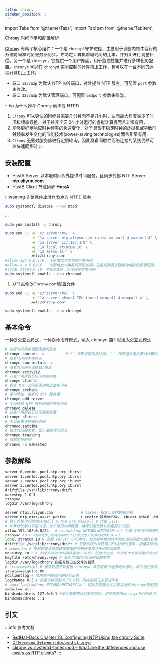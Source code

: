 ```yaml
---
title: chrony
sidebar_position: 3
---
```

import Tabs from '@theme/Tabs';
import TabItem from '@theme/TabItem';

Chrony 时间同步和配置解析

[Chrony](https://chrony.tuxfamily.org) 有两个核心组件：一个是 `chronyd` 守护进程，主要用于调整内核中运行的系统时间和时间服务器同步。它确定计算机增减时间的比率，并对此进行调整补偿。另一个是 `chronyc`，它提供一个用户界面，用于监控性能并进行多样化的配置。`chronyc` 可以在 `chronyd` 实例控制的计算机上工作，也可以在一台不同的远程计算机上工作。

- 端口 `123/udp` 为默认 NTP 监听端口，对外提供 NTP 服务，可配置 `port` 参数来修改。
- 端口 `323/udp` 为默认管理端口。可配置 `cmdport` 参数来修改。

:::tip 为什么推荐 Chrony 而不是 NTPD
1. `Chrony` 可以更快的同步只需要几分钟而不是几小时，从而最大程度减少了时间和频率误差，对于并非全天 24 小时运行的虚拟计算机而言非常有用，
2. 能够更好地响应时钟频率的快速变化，对于具备不稳定时钟的虚拟机或导致时钟频率发生变化的节能技术(power-saving technologies)而言非常有用，
3. `Chrony` 无需对服务器进行定期轮询，因此具备间歇性网络连接的系统仍然可以快速同步时
:::

## 安装配置

- HostA Server 以本地时间对外提供时间服务，且同步外部 NTP Server: **ntp.aliyun.com**
- HostB Client 节点同步 **HostA**

:::warning
先确保停止所有节点的 NTPD 服务
```bash
sudo systemctl disable --now ntpd
```
:::

```bash title="HostA Server 节点"
sudo yum install -y chrony

sudo sed -i -e 's/^server/#&/' \
            -e '1a server ntp.aliyun.com iburst minpoll 4 maxpoll 4' \
            -e '1a server 127.127.1.0' \
            -e '1a local stratum 10' \
            -e '1a allow all' \
            /etc/chrony.conf
#allow 127.0.0.1/8   #新增允许本地客户端访问
#allow x.x.0.0/16    #新增允许集群网网段访问，这里按照要求替换为集群的管理网段。
#local stratum 10  #取消注释，允许同步本地时间
sudo systemctl enable --now chronyd
```

1.  从节点修改Chrony.conf配置文件
```bash title="HostB Client 节点"
sudo sed -i -e 's/^server/#&/' \
            -e '1a server <HostA IP> iburst minpoll 4 maxpoll 4' \
            /etc/chrony.conf

sudo systemctl enable --now chronyd
```


## 基本命令

一种是交互式模式，一种是命令行模式。输入 chronyc 回车就进入交互式模式

```bash
# 查看时间同步源服务器的信息
chronyc sources -v          #`*` 代表当前同步的源，`-` 代表通过组合算法计算后排除的源。
# 查看时间同步源状态
chronyc sourcestats -v
# 查看时间同步源在线/离线
chronyc activity
# 在客户端报告已访问到服务器
chronyc clients 
# 检查 NTP 访问是否对特定主机可用
chronyc accheck
# 手动添加一台新的 NTP 服务器
chronyc add server
# 手动移除 NTP 服务器或对等服务器
chronyc delete
# 在客户端报告已访问到服务器
chronyc clients
# 手动设置守护进程时间
chronyc settime
# 校准时间服务器，显示系统时间信息
chronyc tracking
# 强制同步时间
chronyc -a makestep
```

## 参数解释
<Tabs>
<TabItem value="默认配置">

```bash title='cat /etc/chrony.conf  |grep -v -E "^#|^$"'
server 0.centos.pool.ntp.org iburst
server 1.centos.pool.ntp.org iburst
server 2.centos.pool.ntp.org iburst
server 3.centos.pool.ntp.org iburst
driftfile /var/lib/chrony/drift
makestep 1.0 3
rtcsync
logdir /var/log/chrony
```
</TabItem>
<TabItem value="配置举例">

```bash
server ntp1.aliyun.com             # server 指定上层时钟服务器
server ntp.ntsc.ac.cn prefer     　# prefer 最高优先级、 iburst 加快第一次时的同步速度,前四次 NTP 请求，会发送一个八个数据包，包间隔通常为2秒,而不是以 minpoll x 指定的最小间隔，可加快初始同步速度。
# 默认的轮询间隔为minpoll 6 代表 64s,maxpoll 9 代表 512s。
# 如果修改默认设定的话，为了保持时间精度，推荐设定比默认的值更小的值。
allow 192.168.0.0/24   # allow/deny NETADD/NETMASK/all 允许/拒绝客户端来同步,allow 0.0.0.0/0代表允许所以任意设备
rtcsync #RTC 时间同步,系统时间每11分钟会拷贝到实时时钟（RTC）
local stratum 10 # 远程 server 不可用时，允许将本地时间作为标准时间授时给其它客户端，层级为 10
driftfile /var/lib/chrony/drift # 记录系统时钟获得/丢失时间的速率，根据实际时间计算出计算机增减时间的比率，将它记录到至drift文件中，会在重启后为系统时钟作出补偿
# makestep # 根据需要通过加速或减慢时钟来逐渐校正任何时间偏移。
makestep 10 3 # 如果系统时钟的偏移量大于10秒，则允许在前三次更新中直接调整系统时钟,通常chronyd将根据需求通过减慢或加速时钟，使得系统逐步纠正所有时间偏差。当时间差过大时,或系统时间漂移过快时，会导致该调整过程消耗很长的时间来纠正系统时钟。该指令会像ntpdate那样直接调整时钟。（建议时间敏感服务应注释掉此配置，如存储数据库，避免时间跳跃）
keyfile /etc/chrony.keys # 指定包含NTP验证密钥的文件
logdir /var/log/chrony 指定存放日志文件的目录
# stratumweight # 该参数用于设置当 chronyd 从可用源中选择同步源时，每个层应该添加多少距离到同步距离。默认情况下设置为 0，让 chronyd 在选择源时忽略源的层级。
stratumweight 0.05
noclientlog # 禁用客户端访问的日志记录
logchange 0.5 # 如果时钟调整大于0.5秒，则向系统日志发送消息
# cmdallow/cmddeny NETADD/NETMASK/all 可以指定哪台主机可以通过chronyd使用控制命令
cmdallow all
bindcmdaddress 127.0.0.1 #命令管理接口监听的地址，用于接收由chronyc执行的命令
bindcmdaddress ::1
```
</TabItem>
</Tabs>

## 引文
:::info 参考文档
- [RedHat-Docs Chapter 18. Configuring NTP Using the chrony Suite](https://access.redhat.com/documentation/en-us/red_hat_enterprise_linux/7/html/system_administrators_guide/ch-configuring_ntp_using_the_chrony_suite)
- [Differences Between ntpd and chronyd](https://www.thegeekdiary.com/centos-rhel-7-chrony-vs-ntp-differences-between-ntpd-and-chronyd/)
- [chrony vs. systemd-timesyncd – What are the differences and use cases as NTP clients?](https://unix.stackexchange.com/questions/504381/chrony-vs-systemd-timesyncd-what-are-the-differences-and-use-cases-as-ntp-cli)
:::